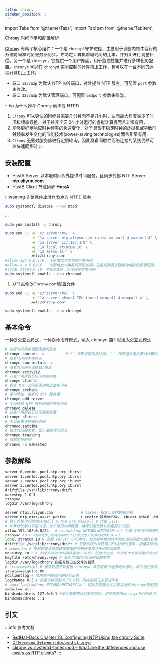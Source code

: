 ```yaml
---
title: chrony
sidebar_position: 3
---
```

import Tabs from '@theme/Tabs';
import TabItem from '@theme/TabItem';

Chrony 时间同步和配置解析

[Chrony](https://chrony.tuxfamily.org) 有两个核心组件：一个是 `chronyd` 守护进程，主要用于调整内核中运行的系统时间和时间服务器同步。它确定计算机增减时间的比率，并对此进行调整补偿。另一个是 `chronyc`，它提供一个用户界面，用于监控性能并进行多样化的配置。`chronyc` 可以在 `chronyd` 实例控制的计算机上工作，也可以在一台不同的远程计算机上工作。

- 端口 `123/udp` 为默认 NTP 监听端口，对外提供 NTP 服务，可配置 `port` 参数来修改。
- 端口 `323/udp` 为默认管理端口。可配置 `cmdport` 参数来修改。

:::tip 为什么推荐 Chrony 而不是 NTPD
1. `Chrony` 可以更快的同步只需要几分钟而不是几小时，从而最大程度减少了时间和频率误差，对于并非全天 24 小时运行的虚拟计算机而言非常有用，
2. 能够更好地响应时钟频率的快速变化，对于具备不稳定时钟的虚拟机或导致时钟频率发生变化的节能技术(power-saving technologies)而言非常有用，
3. `Chrony` 无需对服务器进行定期轮询，因此具备间歇性网络连接的系统仍然可以快速同步时
:::

## 安装配置

- HostA Server 以本地时间对外提供时间服务，且同步外部 NTP Server: **ntp.aliyun.com**
- HostB Client 节点同步 **HostA**

:::warning
先确保停止所有节点的 NTPD 服务
```bash
sudo systemctl disable --now ntpd
```
:::

```bash title="HostA Server 节点"
sudo yum install -y chrony

sudo sed -i -e 's/^server/#&/' \
            -e '1a server ntp.aliyun.com iburst minpoll 4 maxpoll 4' \
            -e '1a server 127.127.1.0' \
            -e '1a local stratum 10' \
            -e '1a allow all' \
            /etc/chrony.conf
#allow 127.0.0.1/8   #新增允许本地客户端访问
#allow x.x.0.0/16    #新增允许集群网网段访问，这里按照要求替换为集群的管理网段。
#local stratum 10  #取消注释，允许同步本地时间
sudo systemctl enable --now chronyd
```

1.  从节点修改Chrony.conf配置文件
```bash title="HostB Client 节点"
sudo sed -i -e 's/^server/#&/' \
            -e '1a server <HostA IP> iburst minpoll 4 maxpoll 4' \
            /etc/chrony.conf

sudo systemctl enable --now chronyd
```


## 基本命令

一种是交互式模式，一种是命令行模式。输入 chronyc 回车就进入交互式模式

```bash
# 查看时间同步源服务器的信息
chronyc sources -v          #`*` 代表当前同步的源，`-` 代表通过组合算法计算后排除的源。
# 查看时间同步源状态
chronyc sourcestats -v
# 查看时间同步源在线/离线
chronyc activity
# 在客户端报告已访问到服务器
chronyc clients 
# 检查 NTP 访问是否对特定主机可用
chronyc accheck
# 手动添加一台新的 NTP 服务器
chronyc add server
# 手动移除 NTP 服务器或对等服务器
chronyc delete
# 在客户端报告已访问到服务器
chronyc clients
# 手动设置守护进程时间
chronyc settime
# 校准时间服务器，显示系统时间信息
chronyc tracking
# 强制同步时间
chronyc -a makestep
```

## 参数解释
<Tabs>
<TabItem value="默认配置">

```bash title='cat /etc/chrony.conf  |grep -v -E "^#|^$"'
server 0.centos.pool.ntp.org iburst
server 1.centos.pool.ntp.org iburst
server 2.centos.pool.ntp.org iburst
server 3.centos.pool.ntp.org iburst
driftfile /var/lib/chrony/drift
makestep 1.0 3
rtcsync
logdir /var/log/chrony
```
</TabItem>
<TabItem value="配置举例">

```bash
server ntp1.aliyun.com             # server 指定上层时钟服务器
server ntp.ntsc.ac.cn prefer     　# prefer 最高优先级、 iburst 加快第一次时的同步速度,前四次 NTP 请求，会发送一个八个数据包，包间隔通常为2秒,而不是以 minpoll x 指定的最小间隔，可加快初始同步速度。
# 默认的轮询间隔为minpoll 6 代表 64s,maxpoll 9 代表 512s。
# 如果修改默认设定的话，为了保持时间精度，推荐设定比默认的值更小的值。
allow 192.168.0.0/24   # allow/deny NETADD/NETMASK/all 允许/拒绝客户端来同步,allow 0.0.0.0/0代表允许所以任意设备
rtcsync #RTC 时间同步,系统时间每11分钟会拷贝到实时时钟（RTC）
local stratum 10 # 远程 server 不可用时，允许将本地时间作为标准时间授时给其它客户端，层级为 10
driftfile /var/lib/chrony/drift # 记录系统时钟获得/丢失时间的速率，根据实际时间计算出计算机增减时间的比率，将它记录到至drift文件中，会在重启后为系统时钟作出补偿
# makestep # 根据需要通过加速或减慢时钟来逐渐校正任何时间偏移。
makestep 10 3 # 如果系统时钟的偏移量大于10秒，则允许在前三次更新中直接调整系统时钟,通常chronyd将根据需求通过减慢或加速时钟，使得系统逐步纠正所有时间偏差。当时间差过大时,或系统时间漂移过快时，会导致该调整过程消耗很长的时间来纠正系统时钟。该指令会像ntpdate那样直接调整时钟。（建议时间敏感服务应注释掉此配置，如存储数据库，避免时间跳跃）
keyfile /etc/chrony.keys # 指定包含NTP验证密钥的文件
logdir /var/log/chrony 指定存放日志文件的目录
# stratumweight # 该参数用于设置当 chronyd 从可用源中选择同步源时，每个层应该添加多少距离到同步距离。默认情况下设置为 0，让 chronyd 在选择源时忽略源的层级。
stratumweight 0.05
noclientlog # 禁用客户端访问的日志记录
logchange 0.5 # 如果时钟调整大于0.5秒，则向系统日志发送消息
# cmdallow/cmddeny NETADD/NETMASK/all 可以指定哪台主机可以通过chronyd使用控制命令
cmdallow all
bindcmdaddress 127.0.0.1 #命令管理接口监听的地址，用于接收由chronyc执行的命令
bindcmdaddress ::1
```
</TabItem>
</Tabs>

## 引文
:::info 参考文档
- [RedHat-Docs Chapter 18. Configuring NTP Using the chrony Suite](https://access.redhat.com/documentation/en-us/red_hat_enterprise_linux/7/html/system_administrators_guide/ch-configuring_ntp_using_the_chrony_suite)
- [Differences Between ntpd and chronyd](https://www.thegeekdiary.com/centos-rhel-7-chrony-vs-ntp-differences-between-ntpd-and-chronyd/)
- [chrony vs. systemd-timesyncd – What are the differences and use cases as NTP clients?](https://unix.stackexchange.com/questions/504381/chrony-vs-systemd-timesyncd-what-are-the-differences-and-use-cases-as-ntp-cli)
:::